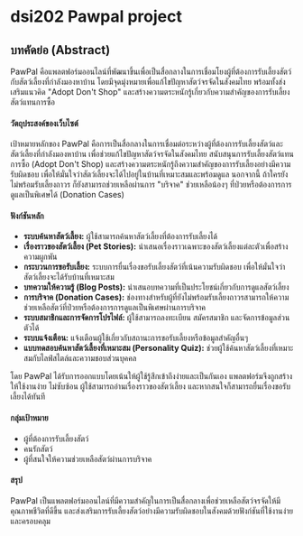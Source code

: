 # dsi202 Pawpal project



## บทคัดย่อ (Abstract)
PawPal คือแพลตฟอร์มออนไลน์ที่พัฒนาขึ้นเพื่อเป็นสื่อกลางในการเชื่อมโยงผู้ที่ต้องการรับเลี้ยงสัตว์กับสัตว์เลี้ยงที่กำลังมองหาบ้าน โดยมีจุดมุ่งหมายเพื่อแก้ไขปัญหาสัตว์จรจัดในสังคมไทย พร้อมทั้งส่งเสริมแนวคิด "Adopt Don't Shop" และสร้างความตระหนักรู้เกี่ยวกับความสำคัญของการรับเลี้ยงสัตว์แทนการซื้อ

#### วัตถุประสงค์ของเว็บไซต์

เป้าหมายหลักของ PawPal คือการเป็นสื่อกลางในการเชื่อมต่อระหว่างผู้ที่ต้องการรับเลี้ยงสัตว์และสัตว์เลี้ยงที่กำลังมองหาบ้าน เพื่อช่วยแก้ไขปัญหาสัตว์จรจัดในสังคมไทย สนับสนุนการรับเลี้ยงสัตว์แทนการซื้อ (Adopt Don't Shop) และสร้างความตระหนักรู้ถึงความสำคัญของการรับเลี้ยงอย่างมีความรับผิดชอบ เพื่อให้มั่นใจว่าสัตว์เลี้ยงจะได้ไปอยู่ในบ้านที่เหมาะสมและพร้อมดูแล นอกจากนี้ ถ้าใครยังไม่พร้อมรับเลี้ยงถาวร ก็ยังสามารถช่วยเหลือผ่านการ "บริจาค" ช่วยเหลือน้องๆ ที่ป่วยหรือต้องการการดูแลเป็นพิเศษได้ (Donation Cases)

#### ฟังก์ชันหลัก

* **ระบบค้นหาสัตว์เลี้ยง:** ผู้ใช้สามารถค้นหาสัตว์เลี้ยงที่ต้องการรับเลี้ยงได้
* **เรื่องราวของสัตว์เลี้ยง (Pet Stories):** นำเสนอเรื่องราวเฉพาะของสัตว์เลี้ยงแต่ละตัวเพื่อสร้างความผูกพัน
* **กระบวนการขอรับเลี้ยง:** ระบบการยื่นเรื่องขอรับเลี้ยงสัตว์ที่เน้นความรับผิดชอบ เพื่อให้มั่นใจว่าสัตว์เลี้ยงจะได้รับบ้านที่เหมาะสม
* **บทความให้ความรู้ (Blog Posts):** นำเสนอบทความที่เป็นประโยชน์เกี่ยวกับการดูแลสัตว์เลี้ยง
* **การบริจาค (Donation Cases):** ช่องทางสำหรับผู้ที่ยังไม่พร้อมรับเลี้ยงถาวรสามารถให้ความช่วยเหลือสัตว์ที่ป่วยหรือต้องการการดูแลเป็นพิเศษผ่านการบริจาค
* **ระบบสมาชิกและการจัดการโปรไฟล์:** ผู้ใช้สามารถลงทะเบียน สมัครสมาชิก และจัดการข้อมูลส่วนตัวได้
* **ระบบแจ้งเตือน:** แจ้งเตือนผู้ใช้เกี่ยวกับสถานะการขอรับเลี้ยงหรือข้อมูลสำคัญอื่นๆ
* **แบบทดสอบค้นหาสัตว์เลี้ยงที่เหมาะสม (Personality Quiz):** ช่วยผู้ใช้ค้นหาสัตว์เลี้ยงที่เหมาะสมกับไลฟ์สไตล์และความชอบส่วนบุคคล

โดย PawPal ได้รับการออกแบบโดยเน้นให้ผู้ใช้รู้สึกเข้าถึงง่ายและเป็นกันเอง แพลตฟอร์มจึงถูกสร้างให้ใช้งานง่าย ไม่ซับซ้อน ผู้ใช้สามารถอ่านเรื่องราวของสัตว์เลี้ยง และหากสนใจก็สามารถยื่นเรื่องขอรับเลี้ยงได้ทันที
#### กลุ่มเป้าหมาย
* ผู้ที่ต้องการรับเลี้ยงสัตว์
* คนรักสัตว์
* ผู้ที่สนใจให้ความช่วยเหลือสัตว์ผ่านการบริจาค

#### สรุป

PawPal เป็นแพลตฟอร์มออนไลน์ที่มีความสำคัญในการเป็นสื่อกลางเพื่อช่วยเหลือสัตว์จรจัดให้มีคุณภาพชีวิตที่ดีขึ้น และส่งเสริมการรับเลี้ยงสัตว์อย่างมีความรับผิดชอบในสังคมด้วยฟังก์ชันที่ใช้งานง่ายและครอบคลุม

